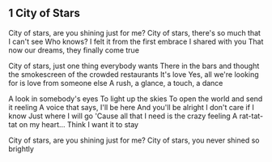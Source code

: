 ## 1 City of Stars
City of stars, are you shining just for me?
City of stars, there's so much that I can't see
Who knows? I felt it from the first embrace I shared with you
That now our dreams, they finally come true

City of stars, just one thing everybody wants
There in the bars and thought the smokescreen of the crowded restaurants
It's love
Yes, all we're looking for is love from someone else
A rush, a glance, a touch, a dance

A look in somebody's eyes
To light up the skies
To open the world and send it reeling
A voice that says, I'll be here
And you'll be alright
I don't care if I know
Just where I will go
'Cause all that I need is the crazy feeling
A rat-tat-tat on my heart...
Think I want it to stay

City of stars, are you shining just for me?
City of stars, you never shined so brightly
